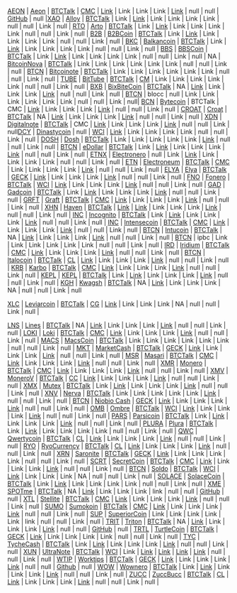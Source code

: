 [AEON](https://github.com/aeugenegray/cryptonote-coins-list/tree/master/aeon) | [Aeon](http://www.aeon.cash/) | [BTCTalk](https://bitcointalk.org/index.php?topic=641696.0) | [CMC](https://coinmarketcap.com/currencies/aeon/) | [Link](https://www.aeon.cash/#downloads) | Link | Link | Link | [Link](http://chainradar.com/aeon/blocks) | null | null | [GitHub](https://github.com/aeugenegray/xmr-stak-aeon.git) | null |[XAO](https://github.com/aeugenegray/cryptonote-coins-list/tree/master/alloy) | [Alloy](https://alloyproject.org/) | [BTCTalk](https://bitcointalk.org/index.php?topic=2676887.0) | Link | [Link](https://alloyproject.org/#wallet) | Link | Link | Link | Link | null | null | Link | null |
[RTO](https://github.com/aeugenegray/cryptonote-coins-list/tree/master/arto) | [Arto](https://www.arto.cash/) | [BTCTalk](https://bitcointalk.org/index.php?topic=2932583.0) | Link | [Link](https://www.arto.cash/#download) | Link | Link | Link | Link | null | null | Link | null |
[B2B](https://github.com/aeugenegray/cryptonote-coins-list/tree/master/b2bcoin) | [B2BCoin](https://b2bcoin.xyz/) | [BTCTalk](https://bitcointalk.org/index.php?topic=98163.0) | Link | [Link](https://b2bcoin.xyz/#download) | Link | Link | Link | Link | null | null | Link | null |
[BKC](https://github.com/aeugenegray/cryptonote-coins-list/tree/master/balkancoin) | [Balkancoin](https://www.balkancoin.org/) | [BTCTalk](https://bitcointalk.org/index.php?topic=28234.0) | Link | [Link](https://www.balkancoin.org/downloads/) | Link | Link | Link | Link | null | null | Link | null |
[BBS](https://github.com/aeugenegray/cryptonote-coins-list/tree/master/bbscoin) | [BBSCoin](https://bbscoin.xyz/) | [BTCTalk](https://bitcointalk.org/index.php?topic=2861067.0) | Link | [Link](https://bbscoin.xyz/download/#downloads) | Link | Link | Link | Link | null | null | Link | null | NA |
[BitcoinNova](http://bitcoinn.biz/) | [BTCTalk](https://bitcointalk.org/index.php?topic=2309303.0) | Link | Link | Link | Link | Link | Link | null | null | Link | null |
[BTCN](https://github.com/aeugenegray/cryptonote-coins-list/tree/master/bitcoinote) | [Bitcoinote](http://www.bitcoinote.org/) | [BTCTalk](https://bitcointalk.org/index.php?topic=2660296.0) | Link | Link | Link | Link | Link | Link | null | null | Link | null |
[TUBE](https://github.com/aeugenegray/cryptonote-coins-list/tree/master/bittube) | [BitTube](https://coin.bit.tube/) | [BTCTalk](https://bitcointalk.org/index.php?topic=2856278.0) | [CM](https://coinmarketcap.com/currencies/bit-tube/) | Link | Link | Link | Link | Link | null | null | Link | null |
[BXB](https://github.com/aeugenegray/cryptonote-coins-list/tree/master/bixbitecoin) | [BixBiteCoin](https://bixbite.pro/) | [BTCTalk](https://bitcointalk.org/index.php?topic=3443277.0) | NA | [Link](https://bixbite.pro/#download) | Link | Link | Link | [Link](http://explorer.bixbite.pro/) | null | null | Link | null |
[BTCN](https://github.com/aeugenegray/cryptonote-coins-list/tree/master/blocc) | blocc | null | Link | Link | Link | Link | Link | Link | null | null | Link | null| 
[BCN](https://github.com/aeugenegray/cryptonote-coins-list/tree/master/bytecoin) | [Bytecoin](https://www.google.com/url?sa=t&rct=j&q=&esrc=s&source=web&cd=2&cad=rja&uact=8&ved=0ahUKEwipu4W3j8jbAhVnl1QKHd9CC3UQFgg9MAE&url=https%3A%2F%2Fbytecoin.org%2F&usg=AOvVaw2A2G0mFi3etnsJNATevwm1) | BTCTalk | CMC  | [Link](https://www.google.com/url?sa=t&rct=j&q=&esrc=s&source=web&cd=1&cad=rja&uact=8&ved=0ahUKEwif_I_0j8jbAhVrrFQKHWynAU8QFggpMAA&url=https%3A%2F%2Fbytecoin.org%2Fdownloads&usg=AOvVaw2UxlZBr-UCzkFVMQdil7w7) | Link | Link | Link | [Link](https://www.google.com/url?sa=t&rct=j&q=&esrc=s&source=web&cd=1&cad=rja&uact=8&ved=0ahUKEwjLmfn8j8jbAhUJiFQKHa1MDhMQFggpMAA&url=https%3A%2F%2Fchainradar.com%2F&usg=AOvVaw1DTxfk57TE4BeObsNqUcqv) | null | null | Link | null |
[CROAT](https://github.com/aeugenegray/cryptonote-coins-list/tree/master/croat) | [Croat](http://croat.cat/) | [BTCTalk](https://bitcointalk.org/index.php?topic=02443.0) | NA | [Link](http://croat.cat/#downloads) | Link | Link | Link | [Link](http://8..71.1/) | null | null | Link | null |
[XDN](https://github.com/aeugenegray/cryptonote-coins-list/tree/master/digitalnote) | [Digitalnote](http://www.digitalnote.biz/) | [BTCTalk](https://bitcointalk.org/index.php?topic=1082745.0) | CMC  | [Link](https://digitalnote.biz/#download) | Link | Link | Link | [Link](http://chainradar.com/xdn/blocks) | null | null | Link | null[DCY](https://github.com/aeugenegray/cryptonote-coins-list/tree/master/dinastycoin) | [Dinastycoin](http://www.dinastycoin.com/en/) | null | [WCI](https://worldcoinindex.com/it/moneta/dinastycoin) | [Link](https://github.com/dinastyoffreedom/dinastycoin/releases) | Link | Link | Link | Link | null | null | Link | null |
[DOSH](https://github.com/aeugenegray/cryptonote-coins-list/tree/master/dosh) | [Dosh](http://getdosh.org/) | [BTCTalk](https://bitcointalk.org/index.php?topic=2958573.0) | Link | Link | Link | Link | Link | [Link](https://dosh-explorer.github.io/) | null | null | Link | null |
[BTCN](https://github.com/aeugenegray/cryptonote-coins-list/tree/master/edollar) | [eDollar](https://edollar.cash) | [BTCTalk](https://bitcointalk.org/index.php?topic=26436.0) | Link | [Link](https://edollar.cash/#download) | Link | Link | Link | [Link](https://explorer.edollar.cash/) | null | null | Link | null |
[ETNX](https://github.com/aeugenegray/cryptonote-coins-list/tree/master/electronero) | [Electronero](https://electronero.org) | null | Link | [Link](https://github.com/electronero/electronero/releases) | Link | Link | Link | Link | null | null | Link | null |
[ETN](https://github.com/aeugenegray/cryptonote-coins-list/tree/master/electroneum) | [Electroneum](http://electroneum.com/) | [BTCTalk](https://bitcointalk.org/index.php?topic=2353282.0) | [CMC](https://coinmarketcap.com/currencies/electroneum/) | Link | Link | Link | Link | [Link](https://blockexplorer.electroneum.com/) | null | null | Link | null |
[ELYA](https://github.com/aeugenegray/cryptonote-coins-list/tree/master/elya) | [Elya](https://elyatel.com) | [BTCTalk](https://bitcointalk.org/index.php?topic=31732.0) | [GECK](https://www.coingecko.com/en/coins/elya) | [Link](https://github.com/elyacoin/elyacoinwallet/releases) | Link | Link | Link | [Link](https://explorer.coolbits.io/elya/) | null | null | Link | null |
[FNO](https://github.com/aeugenegray/cryptonote-coins-list/tree/master/fonero) | [Fonero](https://fonero.org) | [BTCTalk](https://bitcointalk.org/index.php?topic=3109546) | [WCI](https://www.worldcoinindex.com/coin/fonero) | [Link](https://fonero.org/#downloads) | Link | Link | Link | [Link](http://blocks.fonero.org/) | null | null | Link | null |
[GAD](https://github.com/aeugenegray/cryptonote-coins-list/tree/master/gadcoin) | [Gadcoin](https://www.gadcoin.com.br/) | [BTCTalk](https://bitcointalk.org/index.php?topic=3339476.0) | Link | [Link](https://github.com/douglashipocreme/gadcoinwallet/releases) | Link | Link | Link | [Link](https://blockchain.gadcoin.com.br/) | null | null | Link | null |
[GRFT](https://github.com/aeugenegray/cryptonote-coins-list/tree/master/graft) | [Graft](https://www.graft.network/) | [BTCTalk](https://bitcointalk.org/index.php?topic=158) | [CMC](https://coinmarketcap.com/currencies/graft/) | [Link](https://itunes.apple.com/us/app/graft-cryptopay-wallet/id13544238?mt=8) | Link | Link | Link | [Link](https://blockexplorer.graft.network/) | null | null | Link | null |
[XHN](https://github.com/aeugenegray/cryptonote-coins-list/tree/master/haven) | [Haven](https://havenprotocol.com/) | [BTCTalk](https://bitcointalk.org/index.php?topic=2989487) | [Link](https://coinmarketcap.com/currencies/haven-protocol/) | [Link](https://havenprotocol.com/) | Link | Link | Link | [Link](https://explorer.havenprotocol.com/) | null | null | Link | null |
[INC](https://github.com/aeugenegray/cryptonote-coins-list/tree/master/incognito) | [Incognito](http://inc.ognito.org/) | [BTCTalk](https://bitcointalk.org/index.php?topic=3276900.0) | Link | [Link](https://github.com/incognito-currency/incognito-gui/releases) | Link | Link | Link | [Link](http://incognitoexplorer.ml/) | null | null | Link | null |
[INC](https://github.com/aeugenegray/cryptonote-coins-list/tree/master/intensecoin) | [Intensecoin](https://intensecoin.com) | [BTCTalk](https://bitcointalk.org/index.php?topic=2989487.0) | [CMC](https://coinmarketcap.com/currencies/intensecoin/) | [Link](https://intensecoin.com/#download) | Link | Link | Link | [Link](http://intensecoin.com/explorer) | null | null | Link | null |
[BTCN](https://github.com/aeugenegray/cryptonote-coins-list/tree/master/intucoin) | [Intucoin](http://intucoin.com) | [BTCTalk](https://bitcointalk.org/index.php?topic=3394028.0) | NA | [Link](http://intucoin.com/download.php) | Link | Link | Link | [Link](http://explorer.intucoin.com/) | null | null | Link | null |
[BTCN](https://github.com/aeugenegray/cryptonote-coins-list/tree/master/ipbc) | ipbc  | Link | Link | Link | Link | Link | Link | null | null | Link | null |
[IRD](https://github.com/aeugenegray/cryptonote-coins-list/tree/master/iridium) | [Iridium](https://ird.cash) | [BTCTalk](https://bitcointalk.org/index.php?topic=2856278.0) | [CMC](https://coincodex.com/crypto/iridium/) | [Link](https://ird.cash/#custompage1) | Link | Link | Link | [Link](https://explorer.ird.cash/) | null | null | Link | null |
[BTCN](https://github.com/aeugenegray/cryptonote-coins-list/tree/master/italocoin) | [Italocoin](https://www.italocoin.com/) | [BTCTalk](https://bitcointalk.org/index.php?topic=31277.0) | [CL](https://coinlib.io/coin/ITA/Italocoin) | [Link](https://www.italocoin.com/#download) | Link | Link | Link | [Link](https://explorer.italocoin.com/) | null | null | Link | null |
[KRB](https://github.com/aeugenegray/cryptonote-coins-list/tree/master/karbo) | [Karbo](http://karbowanec.com/) | [BTCTalk](https://bitcointalk.org/index.php?topic=14947) | [CMC](https://coinmarketcap.com/currencies/karbo/) | [Link](https://karbo.io/download) | Link | Link | Link | [Link](http://explorer.karbowanec.com/en/) | null | null | Link | null |
[KEPL](https://github.com/aeugenegray/cryptonote-coins-list/tree/master/kepl) | [KEPL](http://www.kepl.org/) | [BTCTalk](https://bitcointalk.org/index.php?topic=32887.0) | Link | [Link](http://www.kepl.org/downloads/KEPL-Wallet-Win64-1.1.0.zip) | Link | Link | Link | [Link](http://explorer.kepl.org/) | null | null | Link | null |
[KGH](https://github.com/aeugenegray/cryptonote-coins-list/tree/master/kwagsh) | [Kwagsh](https://kwagsh.com) | [BTCTalk](https://bitcointalk.org/index.php?topic=34150.0) | NA  | [Link](https://github.com/kwash-dev/kwagsh-gui/releases) | Link | Link | Link  | NA | null | null | Link | null

[XLC](https://github.com/aeugenegray/cryptonote-coins-list/tree/master/leviarcoin) | [Leviarcoin](https://leviarcoin.org) | [BTCTalk](https://bitcointalk.org/index.php?topic=473) | [CG](https://www.coingecko.com/en/coins/leviarcoin/trading_exchanges) | [Link](https://leviarcoin.org/#WALLET) | Link | Link | Link  | NA | null | null | Link | null |

[LNS](https://github.com/aeugenegray/cryptonote-coins-list/tree/master/lines) | [Lines](https://lines.pw) | [BTCTalk](https://bitcointalk.org/index.php?topic=3162385.0) | NA | [Link](https://lines.pw/wallets/lines-gui_0.3.0.deb) | Link | Link | Link | [Link](https://explorer.lines.pw/) | null | null | Link | null |
[LOKI](https://github.com/aeugenegray/cryptonote-coins-list/tree/master/loki) | [Loki](https://loki.network/) | [BTCTalk](https://bitcointalk.org/index.php?topic=3016125.0) | [CMC](https://coinmarketcap.com/currencies/loki/) | [Link](https://github.com/Loki-project) | Link | Link | Link | [Link](https://lokiblocks.com/) | null | null | Link | null |
[MACS](https://github.com/aeugenegray/cryptonote-coins-list/tree/master/macscoin) | [MacsCoin](https://macscoin.site/) | [BTCTalk](https://bitcointalk.org/index.php?topic=42456.0) | Link | Link | Link | Link | Link | Link | null | null | Link | null |
[MKT](https://github.com/aeugenegray/cryptonote-coins-list/tree/master/marketcash) | [MarketCash](http://marketcash.io) | [BTCTalk](https://bitcointalk.org/index.php?topic=304.0) | [GECK](https://www.coingecko.com/en/coins/marketcash) | [Link](http://marketcash.io/#wallet) | Link | Link | Link | [Link](http://explorer.marketcash.io/) | null | null | Link | null |
[MSR](https://github.com/aeugenegray/cryptonote-coins-list/tree/master/masari) | [Masari](https://getmasari.org/) | [BTCTalk](https://bitcointalk.org/index.php?topic=59114.0) | [CMC](https://coinmarketcap.com/currencies/masari/) | [Link](https://getmasari.org/#downloads) | Link | Link | Link | [Link](https://msrchain.net/) | null | null | Link | null |
[XMR](https://github.com/aeugenegray/cryptonote-coins-list/tree/master/monero) | [Monero](https://getmonero.org) | [BTCTalk](https://bitcointalk.org/index.php?topic=583449.0) | [CMC](https://coinmarketcap.com/currencies/monero/) | [Link](https://getmonero.org/downloads/) | Link | Link | Link | [Link](http://moneroblocks.info/) | null | null | Link | null |
[XMV](https://github.com/aeugenegray/cryptonote-coins-list/tree/master/monerov) | [MoneroV](https://monerov.org) | [BTCTalk](https://bitcointalk.org/index.php?topic=2947912.0) | [CC](https://coincodex.com/crypto/monerov/) | [Link](https://monerov.org) | Link | Link | Link | [Link](https://monerovexplorer.com/) | null | null | Link | null |
[XMX](https://github.com/aeugenegray/cryptonote-coins-list/tree/master/mutex) | [Mutex](http://mutexcurrency.io/) | [BTCTalk](http://explorer.mutexcurrency.io:8081/) | Link | [Link](https://github.com/MutexProject) | Link | Link | Link | [Link](http://explorer.mutexcurrency.io:8081/) | null | null | Link | null |
[XNV](https://github.com/aeugenegray/cryptonote-coins-list/tree/master/nerva) | [Nerva](http://getnerva.org) | [BTCTalk](https://bitcointalk.org/index.php?topic=3464367.0) | Link | Link | Link | Link | Link | [Link](http://explorer.getnerva.org/) | null | null | Link | null |
[BTCN](https://github.com/aeugenegray/cryptonote-coins-list/tree/master/niobiobash) | [Niobio Cash](https://niobiocash.org/en/) | [GECK](https://www.coingecko.com/en/coins/niobio-cash) | [Link](https://github.com/niobio-cash/Downloads/releases) | Link | Link | Link | [Link](https://niobiocash.org/en/#block-explorer) | null | null | Link | null |
[OMB](https://github.com/aeugenegray/cryptonote-coins-list/tree/master/ombre) | [Ombre](https://www.ombre.io/) | [BTCTalk](https://bitcointalk.org/index.php?topic=3063727.0) | [WCI](https://www.worldcoinindex.com/coin/ombre) | [Link](https://github.com/ombre-projects/ombre/releases) | Link | Link | Link | [Link](https://explorer.ombre.io/) | null | null | Link | null |
[PARS](https://github.com/aeugenegray/cryptonote-coins-list/tree/master/parsi) | [Parsicoin](https://parsicoin.net/) | [BTCTalk](https://bitcointalk.org/index.php?topic=33837.0) | Link | [Link](https://github.com/ParsiCoin/parsicoin/releases) | Link | Link | Link | [Link](http://explorer.parsicoin.net/) | null | null | Link | null |
[PLURA](https://github.com/aeugenegray/cryptonote-coins-list/tree/master/plura) | [Plura](https://pluracoin.org/) | [BTCTalk](https://bitcointalk.org/index.php?topic=3081442.0) | Link | [Link](https://pluracoin.org/#wallet) | Link | Link | Link | Link | null | null | Link | null |
[QWC](https://github.com/aeugenegray/cryptonote-coins-list/tree/master/qwertycoin) | [Qwertycoin](https://qwertycoin.org) | [BTCTalk](https://bitcointalk.org/index.php?topic=28814.0) | [CL](https://coinlib.io/coin/QWC/Qwertycoin) | [Link](https://qwertycoin.org/downloads/) | Link | Link | Link | [Link](http://explorer.qwertycoin.org/) | null | null | Link | null |
[RYO](https://github.com/aeugenegray/cryptonote-coins-list/tree/master/ryocurrency) | [RyoCurrency](https://ryo-currency.com/) | [BTCTalk](https://bitcointalk.org/index.php?topic=4413010.0) | [CL](https://coinlib.io/coin/RYO/Ryo) | [Link](https://github.com/ryo-currency/ryo-emergency/releases/tag/0.1.2) | Link | Link | Link | [Link](http://explorer.ryo-currency.com/) | null | null | Link | null |
[XRN](https://github.com/aeugenegray/cryptonote-coins-list/tree/master/saronite) | [Saronite](https://saronite.io/) | [BTCTalk](https://bitcointalk.org/index.php?topic=4004235.0) | [GECK](https://www.coingecko.com/en/price_charts/saronite/usd) | [Link](https://github.com/saronite/saronite-gui-wallet) | Link | Link | Link | Link | null | null | Link | null |
[SCRT](https://github.com/aeugenegray/cryptonote-coins-list/tree/master/secretcoin) | [SecretCoin](https://secretcoin.club/) | [BTCTalk](https://bitcointalk.org/index.php?topic=11654.0) | [CMC](https://coinmarketcap.com/currencies/secretcoin/) | [Link](https://github.com/TeamSecret/SecretCoin) | Link | Link | Link | [Link](https://chainz.cryptoid.info/scrt/) | null | null | Link | null |
[BTCN](https://github.com/aeugenegray/cryptonote-coins-list/tree/master/bitcoinote) | [Soldo](http://soldo.in) | [BTCTalk](https://bitcointalk.org/index.php?topic=23311) | [WCI](https://www.worldcoinindex.com/coin/soldo) | [Link](https://github.com/monselice/sld) | Link | Link | Link | NA | null | null | Link | null |
[SOLACE](https://github.com/aeugenegray/cryptonote-coins-list/tree/master/solacecoin) | [SolaceCoin](http://solace-coin.com/) | [BTCTalk](https://bitcointalk.org/index.php?topic=3297659.0) | Link | [Link](https://github.com/schmeckles/SolaceCoin-GUI-Wallet/releases/download/v1.1.1/SolaceGUI-v1.1.1.zip) | Link | Link | Link | Link | null | null | Link | null |
[XME](https://github.com/aeugenegray/cryptonote-coins-list/tree/master/spotme) | [SPOTme](https://www2.spotmecoin.com/) | [BTCTalk](https://bitcointalk.org/index.php?topic=2701367.0) | NA | [Link](https://www2.spotmecoin.com/) | Link | Link | Link | link | null | null | [GitHub](https://github.com/aeugenegray/xmr-stak-spotme) | null |
[XTL](https://github.com/aeugenegray/cryptonote-coins-list/tree/master/stellite) | [Stellite](https://stellite.cash/) | [BTCTalk](https://bitcointalk.org/index.php?topic=2813261) | [CMC](https://coinmarketcap.com/currencies/stellite/) | [Link](https://github.com/stellitecoin/StelliteGUI/releases) | Link | Link | Link | [Link](http://explorer.stellite.cash/) | null | null | Link | null |
[SUMO](https://github.com/aeugenegray/cryptonote-coins-list/tree/master/sumokoin) | [Sumokoin](https://www.sumokoin.org) | [BTCTalk](https://bitcointalk.org/index.php?topic=05086.0) | [CMC](https://coinmarketcap.com/currencies/sumokoin/) | [Link](https://github.com/sumoproject/SumoGUIWallet/releases/download/v0.0.5/Sumokoin_GUI_Wallet-v0.0.5-Linux-x64.tar.bz2) | Link | Link | Link | [Link](https://explorer.sumokoin.com/) | null | null | Link | null |
[SUP](https://github.com/aeugenegray/cryptonote-coins-list/tree/master/superiorcoin) | [SuperiorCoin](http://superior-coin.com) | Link | Link | Link | Link | Link | link | null | null | Link | null |
[TRIT](https://github.com/aeugenegray/cryptonote-coins-list/tree/master/triton) | [Triton](https://tritonproject.org/) | [BTCTalk](https://bitcointalk.org/index.php?topic=2944793.0) | NA | [Link](https://tritonproject.org/#wallets) | Link | Link | Link | [Link](http://explorer.tritonproject.org/) | null | null | [GitHub](https://github.com/aeugenegray/xmr-stak-triton) | null |
[TRTL](https://github.com/aeugenegray/cryptonote-coins-list/tree/master/turtlecoin) | [TurtleCoin](https://turtlecoin.lol) | [BTCTalk](https://bitcointalk.org/index.php?topic=28787.0) | [GECK](https://www.coingecko.com/en/price_charts/turtlecoin/usd) | [Link](https://turtlecoin.lol/#download) | Link | Link | Link | Link | null | null | Link | null |
[TYC](https://github.com/aeugenegray/cryptonote-coins-list/tree/master/tychecash) | [TycheCash](https://tyche.cash) | [BTCTalk](https://bitcointalk.org/index.php?topic=2910750.) | Link | [Link](https://tyche.cash/#download) | Link | Link | Link | [Link](http://explorer.tychecash.net/) | null | null | Link | null |
[XUN](https://github.com/aeugenegray/cryptonote-coins-list/tree/master/ultranote) | [UltraNote](https://ultranote.org) | [BTCTalk](https://bitcointalk.org/index.php?topic=2357930.0) | [WCI](https://www.worldcoinindex.com/coin/ultranote) | Link | [Link](https://ultranote.org/UltraNoteWallet-1.0.8-beta-win64.zip) | [Link](https://ultranote.org/UltraNoteWallet-1.0.8-beta.amd64.deb) | [Link](https://ultranote.org/UltraNoteWallet-1.0.8-beta.dmg) | [Link](http://explorer.ultranote.org/) | null | null | Link | null |
[WTIP](https://github.com/aeugenegray/cryptonote-coins-list/tree/master/worktips) | [Worktips](http://worktips.info/) | [BTCTalk](https://bitcointalk.org/index.php?topic=30860.0) | [GECK](https://www.coingecko.com/en/price_charts/worktips/usd) | [Link](http://worktips.info/) | Link | Link | Link | [Link](http://blockexplorer.worktips.info/) | null | null | [Github](https://github.com/aeugenegray/xmr-stak-worktips) | null |
[WOW](https://github.com/aeugenegray/cryptonote-coins-list/tree/master/wownero) | [Wownero](http://wownero.org/) | [BTCTalk](https://bitcointalk.org/index.php?topic=3088712.0) | Link | [Link](https://github.com/wownero/wownero-gui/releases/) | Link | Link | Link | [Link](http://explore.wownero.com/) | null | null | Link | null |
[ZUCC](https://github.com/aeugenegray/cryptonote-coins-list/tree/master/zuccbucc) | [ZuccBucc](https://zuccbu.cc/) | [BTCTalk](https://bitcointalk.org/index.php?topic=37615.0) | [CL](https://coinlib.io/coin/ZUCC/Zuccbucc) | [Link](https://github.com/zuccbucc-project/zuccbucc-wallet-gui/releases/tag/v0.2.3.0) | Link | Link | Link | [Link](https://explorer.zuccbu.cc/) | null | null | Link | null |
